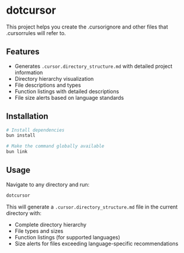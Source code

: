 # dotcursor

This project helps you create the .cursorignore and other files that .cursorrules will refer to.

## Features

- Generates `.cursor.directory_structure.md` with detailed project information
- Directory hierarchy visualization
- File descriptions and types
- Function listings with detailed descriptions
- File size alerts based on language standards

## Installation

```bash
# Install dependencies
bun install

# Make the command globally available
bun link
```

## Usage

Navigate to any directory and run:

```bash
dotcursor
```

This will generate a `.cursor.directory_structure.md` file in the current directory with:

- Complete directory hierarchy
- File types and sizes
- Function listings (for supported languages)
- Size alerts for files exceeding language-specific recommendations
